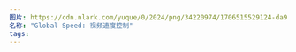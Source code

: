 ```yaml
---
图片: https://cdn.nlark.com/yuque/0/2024/png/34220974/1706515529124-da982a5a-9c77-415e-9847-da20f9fc4d97.png)
名称: "Global Speed: 视频速度控制"
tags:
---
```

